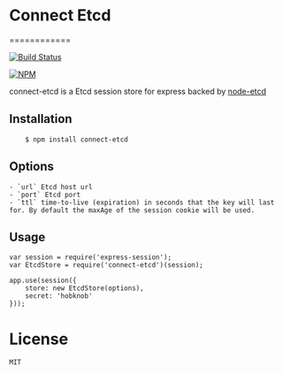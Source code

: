 # Connect Etcd
============

[![Build Status](https://travis-ci.org/opentable/connect-etcd.svg?branch=master)](https://travis-ci.org/opentable/connect-etcd)

[![NPM](https://nodei.co/npm/connect-etcd.png)](https://nodei.co/npm/connect-etcd)

connect-etcd is a Etcd session store for express backed by [node-etcd](https://github.com/stianeikeland/node-etcd)

## Installation

		$ npm install connect-etcd

## Options

	- `url` Etcd host url
	- `port` Etcd port
	- `ttl` time-to-live (expiration) in seconds that the key will last for. By default the maxAge of the session cookie will be used.

## Usage

	var session = require('express-session');
	var EtcdStore = require('connect-etcd')(session);

	app.use(session({
		store: new EtcdStore(options),
		secret: 'hobknob'
	}));

# License

	MIT
